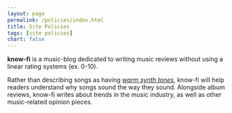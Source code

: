 ```yaml
---
layout: page
permalink: /policies/index.html
title: Site Policies
tags: [site policies]
chart: false
---
```



**know-fi** is a music-blog dedicated to writing music reviews without using a linear rating systems (ex. 0-10).

Rather than describing songs as having *[warm synth tones](https://youtu.be/ZGMALkWKKaw?t=114)*, know-fi will help readers understand why songs sound the way they sound. Alongside album reviews, know-fi writes about trends in the music industry, as well as other music-related opinion pieces.
